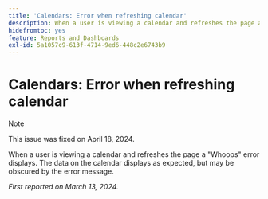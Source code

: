 ```yaml
---
title: 'Calendars: Error when refreshing calendar'
description: When a user is viewing a calendar and refreshes the page a Whoops error displays. The data on the calendar displays as expected, but may be obscured by the error message.
hidefromtoc: yes
feature: Reports and Dashboards
exl-id: 5a1057c9-613f-4714-9ed6-448c2e6743b9
---
```

# Calendars: Error when refreshing calendar

>[!NOTE]
>
>This issue was fixed on April 18, 2024.

When a user is viewing a calendar and refreshes the page a "Whoops" error displays. The data on the calendar displays as expected, but may be obscured by the error message.

_First reported on March 13, 2024._
